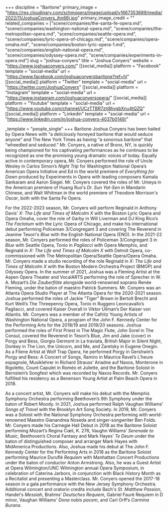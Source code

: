 +++
discipline = "Baritone"
primary_image = "https://res.cloudinary.com/schmopera/image/upload/v1667353689/media/2022/11/JoshuaConyers_ihn66j.jpg"
primary_image_credit = ""
related_companies = ["scene/companies/the-santa-fe-opera.md", "scene/companies/washington-national-opera.md", "scene/companies/the-metropolitan-opera.md", "scene/companies/seattle-opera.md", "scene/companies/lyric-opera-of-chicago.md", "scene/companies/opera-omaha.md", "scene/companies/boston-lyric-opera-1.md", "scene/companies/english-national-opera.md", "scene/companies/odyssey-opera.md", "scene/companies/experiments-in-opera.md"]
slug = "joshua-conyers"
title = "Joshua Conyers"
website = "https://www.joshuaconyers.com/"
[[social_media]]
platform = "Facebook"
template = "social-media"
url = "https://www.facebook.com/joshuaconyersbaritone?ref=hl"
[[social_media]]
platform = "Twitter"
template = "social-media"
url = "https://twitter.com/JoshuaConyers"
[[social_media]]
platform = "Instagram"
template = "social-media"
url = "https://www.instagram.com/joshuaconyersopera/"
[[social_media]]
platform = "Youtube"
template = "social-media"
url = "https://www.youtube.com/channel/UCzTTBR7ztj8hvqbXnu4tQZQ"
[[social_media]]
platform = "Linkedin"
template = "social-media"
url = "https://www.linkedin.com/in/joshua-conyers-4037b0149/"

_template = "people_single"
+++
Baritone Joshua Conyers has been hailed by Opera News with “a deliciously honeyed baritone that would seduce anyone” and The New York Times as having “a sonorous baritone” that “wheedled and seduced.”  Mr. Conyers, a native of Bronx, NY, is quickly being championed for his captivating performances as he continues to be recognized as one the promising young dramatic voices of today. Equally active in contemporary opera, Mr. Conyers performed the role of Uncle Wesley in Carlos Simon’s _Night Trip_ for Washington National Opera’s American Opera Initiative and Ed in the world premiere of _Everything for Dawn_ produced by Experiments in Opera with leading composers Kamala Sankaram and Aaron Siegel. Mr. Conyers covered the roles of Mr. Umeya in the American premiere of Huang Ruo's _Dr. Sun Yat-Sen_ in Mandarin Chinese, and Walt Whitman in the world premiere of Theodore Morrison's _Oscar_, both with the Santa Fe Opera.

For the 2022-2023 season, Mr. Conyers will perform Reginald in Anthony Davis’ _X: The Life and Times of Malcolm X_ with the Boston Lyric Opera and Opera Omaha, cover the role of Garby in Will Liverman and DJ King Rico’s _The Factotum_ with the Lyric Opera of Chicago, and make his international debut performing Policeman 3/Congregant 3 and covering The Reverend in Jeanine Tesori's _Blue_ with the English National Opera (ENO). In the 2021-22 season, Mr. Conyers performed the roles of Policeman 3/Congregant 3 in _Blue_ with Seattle Opera, Tonio in _Pagliacci_ with Opera Memphis, and Reginald in _X: The Life and Times of Malcolm X_ with Detroit Opera, co-commissioned with The Metropolitan Opera/Seattle Opera/Opera Omaha. Mr. Conyers made a studio recording of the role Reginald in _X: The Life and Times of Malcolm X_ with the Boston Modern Orchestra Project (BMOP) and Odyssey Opera. In the summer of 2021, Joshua was a Fleming Artist at the Aspen Opera Theater and VocalARTS performing the role of Sprecher in W. A. Mozart’s _Die Zauberflöte_ alongside world-renowned soprano Renée Fleming, under the baton of maestro Patrick Summers. Mr. Conyers was an Atlanta Opera Studio Player at The Atlanta Opera for the 2020-2021 season. Joshua performed the roles of Jackie "Tiger" Brown in Bertolt Brecht and Kurt Weill’s The Threepenny Opera, Tonio in Ruggero Leoncavallo’s Pagliacci, and covered Kaiser Overall in Viktor Ullman’s Der Kaiser von Atlantis. Mr. Conyers was a member of the Cafritz Young Artists of Washington National Opera, a program of the John F. Kennedy Center for the Performing Arts for the 2018/19 and 2019/20 seasons. Joshua performed the roles of First Priest in The Magic Flute, John Sorel in The Consul, covered the Reverend in Tesori’s Blue, Jim and Jake (cover) in Porgy and Bess, Giorgio Germont in La traviata, British Major in Silent Night, Donkey in The Lion, the Unicorn, and Me, and Zaretsky in Eugene Onegin. As a Filene Artist at Wolf Trap Opera, he performed Porgy in Gershwin’s Porgy and Bess: A Concert of Songs, Ramiro in Maurice Ravel’s L’heure espagnole, Musiklehrer in Richard Strauss’ Ariadne auf Naxos, Monterone in Rigoletto, Count Capulet in Roméo et Juliette, and the Baritone Soloist in Bernstein’s Songfest which was recorded by Naxos Records. Mr. Conyers fulfilled his residency as a Benenson Young Artist at Palm Beach Opera in 2018. 

​As a concert artist, Mr. Conyers will make his debut with the Memphis Symphony Orchestra performing Beethoven’s 9th Symphony under the baton of Robert Moody. In 2021, Joshua performed Ralph Vaughan Williams’ _Songs of Travel_ with the Brooklyn Art Song Society. In 2019, Mr. Conyers was a Soloist with the National Symphony Orchestra performing with world-renowned Maestro Gianandrea Noseda and singer-songwriter Ben Folds. Mr. Conyers made his Carnegie Hall Debut in 2018 as the Baritone Soloist performing Mozart’s Regina Cœli, K. 276, Vaughn Williams’ _Serenade to Music_, Beethoven’s Choral Fantasy and Mark Hayes’ _Te Deum_ under the baton of distinguished composer and arranger Mark Hayes with MidAmerica Productions. Also, Joshua made his debut at The John F. Kennedy Center for the Performing Arts in 2018 as the Baritone Soloist performing Maurice Duruflé _Requiem_ with Manhattan Concert Productions under the baton of conductor Anton Armstrong. Also, he was a Guest Artist at Opera Wilmington/UNC Wilmington annual Opera Symposium, in celebration of Caterina Jarboro, in conjunction with Black History Month as a Recitalist and presenting a Masterclass. Mr. Conyers opened the 2017-18 season in a gala performance with the New Jersey Symphony Orchestra. Additional concert and oratorio credits include Bach's _St. Matthew Passion_, Handel's _Messiah_, Brahms' _Deutsches Requiem_, Gabriel Fauré Requiem in D minor, Vaughan Williams' _Dona nobis pacem_, and Carl Orff’s _Carmina Burana_.